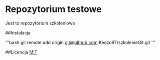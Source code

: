 # Repozytorium testowe

Jest to repozytorium szkoleniowe

##Instalacja

'''bash 
git remote add origin git@github.com:Keezo97/szkolenieGit.git
'''

##Licencja
[MIT](htttps://choosealicense.com/licenses/mit/)